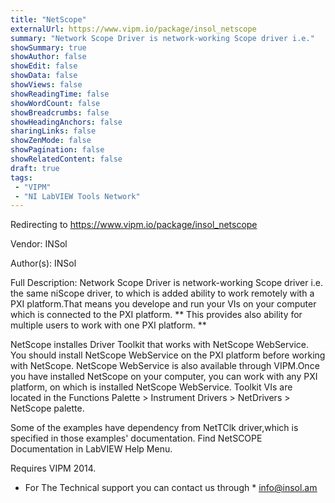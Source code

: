 ```yaml
---
title: "NetScope"
externalUrl: https://www.vipm.io/package/insol_netscope
summary: "Network Scope Driver is network-working Scope driver i.e."
showSummary: true
showAuthor: false
showEdit: false
showData: false
showViews: false
showReadingTime: false
showWordCount: false
showBreadcrumbs: false
showHeadingAnchors: false
sharingLinks: false
showZenMode: false
showPagination: false
showRelatedContent: false
draft: true
tags:
 - "VIPM"
 - "NI LabVIEW Tools Network"
---
```


Redirecting to https://www.vipm.io/package/insol_netscope

Vendor: INSol

Author(s): INSol
 
Full Description:
Network Scope Driver is network-working Scope driver i.e. the same niScope driver, to which is added ability to work remotely with a PXI platform.That means you develope and run your VIs on your computer which is connected to the PXI platform. ** This provides also ability for multiple users to work with one PXI platform. **

NetScope installes Driver Toolkit that works with NetScope WebService. You should install NetScope WebService on the PXI platform before working with NetScope. NetScope WebService is also available through VIPM.Once you have installed NetScope on your computer, you can work with any PXI platform, on which is installed NetScope WebService.
Toolkit VIs are located in the Functions Palette > Instrument Drivers > NetDrivers > NetScope palette.

Some of the examples have dependency from NetTClk driver,which is specified in those examples' documentation.
Find NetSCOPE Documentation in LabVIEW Help Menu.

Requires VIPM 2014.

* For The Technical support you can contact us through * <u> info@insol.am </u>